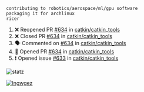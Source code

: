 ```
contributing to robotics/aerospace/ml/gpu software
packaging it for archlinux
ricer
```

<!--START_SECTION:activity-->
1. ❌ Reopened PR [#634](https://github.com/catkin/catkin_tools/pull/634) in [catkin/catkin_tools](https://github.com/catkin/catkin_tools)
2. ❌ Closed PR [#634](https://github.com/catkin/catkin_tools/pull/634) in [catkin/catkin_tools](https://github.com/catkin/catkin_tools)
3. 🗣 Commented on [#634](https://github.com/catkin/catkin_tools/issues/634) in [catkin/catkin_tools](https://github.com/catkin/catkin_tools)
4. 💪 Opened PR [#634](https://github.com/catkin/catkin_tools/pull/634) in [catkin/catkin_tools](https://github.com/catkin/catkin_tools)
5. ❗️ Opened issue [#633](https://github.com/catkin/catkin_tools/issues/633) in [catkin/catkin_tools](https://github.com/catkin/catkin_tools)
<!--END_SECTION:activity-->


![statz](https://github-readme-stats.vercel.app/api?username=acxz&include_all_commits=true&show_icons=true)

[![lngwgez](https://github-readme-stats.vercel.app/api/top-langs/?username=acxz&layout=compact)](https://github.com/acxz/github-readme-stats)


<!--
**acxz/acxz** is a ✨ _special_ ✨ repository because its `README.md` (this file) appears on your GitHub profile.

Here are some ideas to get you started:

- 🔭 I’m currently working on ...
- 🌱 I’m currently learning ...
- 👯 I’m looking to collaborate on ...
- 🤔 I’m looking for help with ...
- 💬 Ask me about ...
- 📫 How to reach me: ...
- 😄 Pronouns: ...
- ⚡ Fun fact: ...
-->
